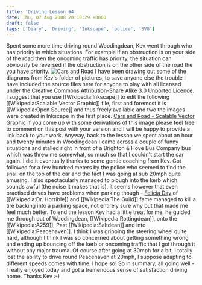 ```yaml
---
title: 'Driving Lesson #4'
date: Thu, 07 Aug 2008 20:10:29 +0000
draft: false
tags: ['Diary', 'Driving', 'Inkscape', 'police', 'SVG']
---
```


Spent some more time driving round Woodingdean, Kev went through who has priority in which situations. For example if an obstruction is on your side of the road then the oncoming traffic has priority, the situation can obviously be reversed if the obstruction is on the other side of the road the you have priority. [![](/uploads/2008/08/carsandroad-228x300.png "Cars and Road")](/uploads/2008/08/carsandroad.png) I have been drawing out some of the diagrams from Kev's folder of pictures, to save anyone else the trouble I have included the source files here for anyone to play with all licensed under the [Creative Commons Attribution-Share Alike 3.0 Unported Licence](http://creativecommons.org/licenses/by-sa/3.0/). I suggest that you use \[\[Wikipedia:Inkscape\]\] to edit the following \[\[Wikipedia:Scalable Vector Graphic\]\] file, first and foremost it is \[\[Wikipedia:Open Source\]\] and thus freely available and two the images were created in Inkscape in the first place. [Cars and Road - Scalable Vector Graphic](/uploads/2008/08/carsandroadinkscape.svg) If you come up with some derivations of this image please feel free to comment on this post with your version and I will be happy to provide a link back to your work. Anyway, back to the lesson we spent about an hour and twenty minutes in Woodingdean I came across a couple of funny situations and stalled right in front of a Brighton & Hove Bus Company bus which was threw me somewhat, so much so that I couldn't start the car again. I did it eventually thanks to some gentle coaching from Kev. Got followed for a few hundred meters by the police who seemed to find the snail on the top of the car and the fact I was going at sub 20mph quite amusing. I also spectacularly managed to plough into the kerb which sounds awful (the noise it makes that is), it seems however that even practised drives have problems when parking though - [Felicia Day](http://twitter.com/feliciaday) of \[\[Wikipedia:Dr. Horrible\]\] and \[\[Wikipedia:The Guild\]\] fame managed to kill a tire backing into a parking space, not entirely sure why but that made me feel much better. To end the lesson Kev had a little treat for me, he guided me through out of Woodingdean, \[\[Wikipedia:Rottingdean\]\], onto the \[\[Wikipedia:A259\]\], Past \[\[Wikipedia:Saltdean\]\] and into \[\[Wikipedia:Peacehaven\]\]. I think I was gripping the steering wheel quite hard, although I think I was so concerned about getting something wrong and ending up bouncing off the kerb or oncoming traffic that I got through it without any major trauma. Of course after going at 30mph for a bit, I totally lost the ability to drive round Peacehaven at 20mph, I suppose adapting to different speeds comes with time. I hope so! So in summary, all going well - I really enjoyed today and got a tremendous sense of satisfaction driving home. Thanks Kev :-)